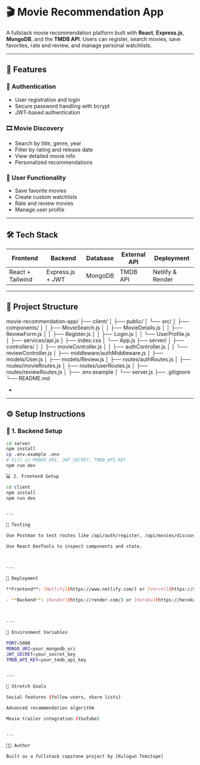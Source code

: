 
# 🎬 Movie Recommendation App

A fullstack movie recommendation platform built with **React**, **Express.js**, **MongoDB**, and the **TMDB API**. Users can register, search movies, save favorites, rate and review, and manage personal watchlists.

---

## 🚀 Features

### 🔐 Authentication
- User registration and login
- Secure password handling with bcrypt
- JWT-based authentication

### 🎞️ Movie Discovery
- Search by title, genre, year
- Filter by rating and release date
- View detailed movie info
- Personalized recommendations

### 🙍 User Functionality
- Save favorite movies
- Create custom watchlists
- Rate and review movies
- Manage user profile

---

## 🛠️ Tech Stack

| Frontend         | Backend            | Database  | External API | Deployment      |
|------------------|--------------------|-----------|---------------|------------------|
| React + Tailwind | Express.js + JWT   | MongoDB   | TMDB API      | Netlify & Render |

---

## 📁 Project Structure

movie-recommendation-app/
├── client/
│   ├── public/
│   └── src/
│       ├── components/
│       │   ├── MovieSearch.js
│       │   ├── MovieDetails.js
│       │   ├── ReviewForm.js
│       │   ├── Register.js
│       │   ├── Login.js
│       │   └── UserProfile.js
│       ├── services/api.js
│       ├── index.css
│       └── App.js
├── server/
│   ├── controllers/
│   │   ├── movieController.js
│   │   ├── authController.js
│   │   └── reviewController.js
│   ├── middleware/authMiddleware.js
│   ├── models/User.js
│   ├── models/Review.js
│   ├── routes/authRoutes.js
│   ├── routes/movieRoutes.js
│   ├── routes/userRoutes.js
│   ├── routes/reviewRoutes.js
│   ├── .env.example
│   └── server.js
├── .gitignore
└── README.md


-
---

## ⚙️ Setup Instructions

### 🔧 1. Backend Setup
```bash
cd server
npm install
cp .env.example .env
# Fill in MONGO_URI, JWT_SECRET, TMDB_API_KEY
npm run dev

💻 2. Frontend Setup

cd client
npm install
npm run dev


---

🧪 Testing

Use Postman to test routes like /api/auth/register, /api/movies/discover, /api/reviews.

Use React DevTools to inspect components and state.



---

📡 Deployment

**Frontend**: [Netlify](https://www.netlify.com/) or [Vercel](https://vercel.com/)
 
- **Backend**: [Render](https://render.com/) or [Heroku](https://heroku.com/)
 


---

📌 Environment Variables

PORT=5000
MONGO_URI=your_mongodb_uri
JWT_SECRET=your_secret_key
TMDB_API_KEY=your_tmdb_api_key


---

🧠 Stretch Goals

Social features (follow users, share lists)

Advanced recommendation algorithm

Movie trailer integration (YouTube)


---

👨‍💻 Author

Built as a fullstack capstone project by [Kulogun Temitope]
